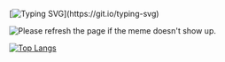 
[![Typing SVG](https://readme-typing-svg.herokuapp.com?color=F9FFFF&center=true&vCenter=true&multiline=true&height=200&lines=Hi+there!+%F0%9F%98%84+I'm+John!;Welcome+to+my+repos!)](https://git.io/typing-svg)

<!--


Here are some ideas to get you started:

- 🔭 I’m currently working on ...
- 🌱 I’m currently learning ...
- 👯 I’m looking to collaborate on ...
- 🤔 I’m looking for help with ...
- 💬 Ask me about ...
- 📫 How to reach me: ...
- 😄 Pronouns: ...
- ⚡ Fun fact: ...
-->


<img src='https://random-memer.herokuapp.com/' title="Meme" alt="Please refresh the page if the meme doesn't show up.">


[![Top Langs](https://github-readme-stats.vercel.app/api/top-langs/?username=jonathan-messina&count_private=true&show_icons=true&theme=tokyonight&layout=compact&langs_count=8&exclude_repo=JAGUARETE_KAA)](https://github.com/anuraghazra/github-readme-stats)

